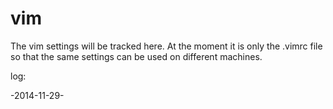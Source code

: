 vim
===

The vim settings will be tracked here.
At the moment it is only the .vimrc file so that the same settings can be used on different machines.

log:

-2014-11-29-
